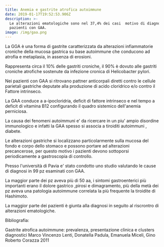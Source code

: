 ```yaml
---
title: Anemia e gastrite atrofica autoimmune
date: 2019-01-17T19:52:53.906Z
description: >-
  Le alterazioni ematologiche sono nel 37,4% dei casi  motivo di diagnosi nei
  pazienti con GAA.  
image: /img/gaa.png
---
```

La GGA  è una forma di gastrite caratterizzata da alterazioni infiammatorie croniche della mucosa gastrica su base autoimmune che conducono ad atrofia e metaplasia, in assenza di erosioni.

Rappresenta circa il 10% delle gastriti croniche, il 90% è dovuto alle gastriti croniche atrofiche sostenute da infezione cronica di Helicobacter pylori.

Nei pazienti con GAA si ritrovano pattner anticorpali diretti contro le cellule parietali gastriche deputate alla produzione di acido cloridrico e/o contro il Fattore intrinseco.

La GAA conduce a a-ipocloridria, deficit di fattore intrinseco e nel tempo a deficit di vitamina B12 configurando il quadro sistemico dell'anemia perniciosa.

La causa dei fenomeni autoimmuni e' da ricercare in un piu' ampio disordine immunologico e infatti la GAA spesso si associa a tiroiditi autoimmuni , diabete.

Le alterazioni gastriche si localizzano particolarmente sulla mucosa del fondo e corpo dello stomaco e possono portare ad alterazioni precancerose, per questo motivo i pazienti devono sottoporsi periodicamente a gastroscopia di controllo.

Presso l'università di Pavia e' stato condotto uno studio valutando le cause di diagnosi in 99 pz esaminati con GAA.

La maggior parte dei pz aveva più di 50 aa, i sintomi gastroenterici più importanti erano il dolore gastrico ,pirosi e dimagramento, più della metà dei  pz aveva una patologia autoimmune correlata la più frequente la tiroidite di Hashimoto.

La maggior parte dei pazienti è giunta alla diagnosi in seguito al riscrontro di alterazioni ematologiche.

Bibliografia:

Gastrite atrofica autoimmune: prevalenza, presentazione clinica e clusters diagnosticiMarco Vincenzo Lenti, Donatella Padula, Emanuela Miceli, Gino Roberto Corazza 2011



```

```
